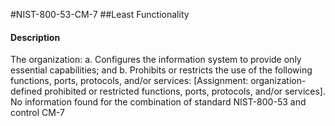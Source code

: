 #NIST-800-53-CM-7
##Least Functionality
#### Description
The organization:
  a.  Configures the information system to provide only essential capabilities; and
  b.  Prohibits or restricts the use of the following functions, ports, protocols, and/or services: [Assignment: organization-defined prohibited or restricted functions, ports, protocols, and/or services].
No information found for the combination of standard NIST-800-53 and control CM-7
